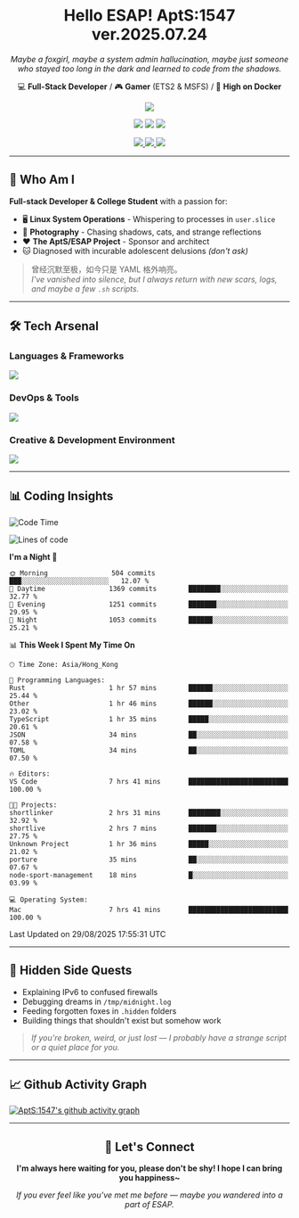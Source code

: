 <div align="center">
  <h1>Hello ESAP! AptS:1547 ver.2025.07.24</h1>
  <p><em>Maybe a foxgirl, maybe a system admin hallucination, maybe just someone who stayed too long in the dark and learned to code from the shadows.</em></p>
  
  <p>
    💻 <strong>Full-Stack Developer</strong> / 🎮 <strong>Gamer</strong> (ETS2 & MSFS) / 🐋 <strong>High on Docker</strong>
  </p>
</div>

<div align="center">
  <p>
    <a href="https://github.com/AptS-1547">
      <img src="https://github-readme-stats.vercel.app/api?username=AptS-1547&show_icons=true&theme=transparent" />
    </a>
  </p>

  <p>
    <img src="https://komarev.com/ghpvc/?username=AptS-1547&color=blue&style=flat-square" />
    <img src="https://img.shields.io/github/followers/AptS-1547?style=flat-square" />
    <img src="https://img.shields.io/github/stars/AptS-1547?style=flat-square" />
  </p>

  <p>
    <a href="https://www.esaps.net/">
      <img src="https://img.shields.io/badge/website-4493f8?style=for-the-badge&logo=About.me&logoColor=white" />
    </a>
    <a href="https://www.esaps.net/feed/">
      <img src="https://img.shields.io/badge/RSS-4493f8?style=for-the-badge&logo=rss&logoColor=white" />
    </a>
    <a href="mailto:apts-1547@esaps.net">
      <img src="https://img.shields.io/badge/Email-4493f8?style=for-the-badge&logo=gmail&logoColor=white" />
    </a>
  </p>
</div>

---

## 🦊 Who Am I

**Full-stack Developer & College Student** with a passion for:
- 🖥️ **Linux System Operations** - Whispering to processes in `user.slice`
- 📸 **Photography** - Chasing shadows, cats, and strange reflections  
- ❤️ **The AptS/ESAP Project** - Sponsor and architect
- 🐱 Diagnosed with incurable adolescent delusions *(don't ask)*

> 曾经沉默至极，如今只是 YAML 格外响亮。  
> *I've vanished into silence, but I always return with new scars, logs, and maybe a few `.sh` scripts.*

---

## 🛠️ Tech Arsenal

### **Languages & Frameworks**
<a href="https://skillicons.dev">
  <img src="https://skillicons.dev/icons?i=py,javascript,typescript,vue,nodejs,php,r,html,css,java,kotlin,go,c,cs,cpp,rust,bash,tailwind" />
</a>

### **DevOps & Tools**
<a href="https://skillicons.dev">
  <img src="https://skillicons.dev/icons?i=docker,git,github,githubactions,jenkins,nginx,cloudflare,workers,grafana,prometheus,sqlite,postgres,mysql,mongodb,redis" />
</a>

### **Creative & Development Environment**
<a href="https://skillicons.dev">
  <img src="https://skillicons.dev/icons?i=vscode,visualstudio,idea,androidstudio,arduino,blender,ps,pr,ae,au" />
</a>

---

## 📊 Coding Insights

<!--START_SECTION:waka-->
![Code Time](http://img.shields.io/badge/Code%20Time-741%20hrs%2051%20mins-blue)

![Lines of code](https://img.shields.io/badge/From%20Hello%20World%20I%27ve%20Written-1.1%20million%20lines%20of%20code-blue)

**I'm a Night 🦉** 

```text
🌞 Morning                504 commits         ███░░░░░░░░░░░░░░░░░░░░░░   12.07 % 
🌆 Daytime                1369 commits        ████████░░░░░░░░░░░░░░░░░   32.77 % 
🌃 Evening                1251 commits        ███████░░░░░░░░░░░░░░░░░░   29.95 % 
🌙 Night                  1053 commits        ██████░░░░░░░░░░░░░░░░░░░   25.21 % 
```


📊 **This Week I Spent My Time On** 

```text
🕑︎ Time Zone: Asia/Hong_Kong

💬 Programming Languages: 
Rust                     1 hr 57 mins        ██████░░░░░░░░░░░░░░░░░░░   25.44 % 
Other                    1 hr 46 mins        ██████░░░░░░░░░░░░░░░░░░░   23.02 % 
TypeScript               1 hr 35 mins        █████░░░░░░░░░░░░░░░░░░░░   20.61 % 
JSON                     34 mins             ██░░░░░░░░░░░░░░░░░░░░░░░   07.58 % 
TOML                     34 mins             ██░░░░░░░░░░░░░░░░░░░░░░░   07.50 % 

🔥 Editors: 
VS Code                  7 hrs 41 mins       █████████████████████████   100.00 % 

🐱‍💻 Projects: 
shortlinker              2 hrs 31 mins       ████████░░░░░░░░░░░░░░░░░   32.92 % 
shortlive                2 hrs 7 mins        ███████░░░░░░░░░░░░░░░░░░   27.75 % 
Unknown Project          1 hr 36 mins        █████░░░░░░░░░░░░░░░░░░░░   21.02 % 
porture                  35 mins             ██░░░░░░░░░░░░░░░░░░░░░░░   07.67 % 
node-sport-management    18 mins             █░░░░░░░░░░░░░░░░░░░░░░░░   03.99 % 

💻 Operating System: 
Mac                      7 hrs 41 mins       █████████████████████████   100.00 % 
```


 Last Updated on 29/08/2025 17:55:31 UTC
<!--END_SECTION:waka-->

---

## 🌙 Hidden Side Quests

- Explaining IPv6 to confused firewalls
- Debugging dreams in `/tmp/midnight.log`  
- Feeding forgotten foxes in `.hidden` folders
- Building things that shouldn't exist but somehow work

> *If you're broken, weird, or just lost — I probably have a strange script or a quiet place for you.*

---

## 📈 Github Activity Graph

[![AptS:1547's github activity graph](https://github-readme-activity-graph.vercel.app/graph?username=AptS-1547&theme=react-dark)](https://github.com/AptS-1547)

---

<div align="center">
  <h2>🤝 Let's Connect</h2>
  <p><strong>I'm always here waiting for you, please don't be shy! I hope I can bring you happiness~</strong></p>
  
  <em>If you ever feel like you've met me before — maybe you wandered into a part of ESAP.</em>
</div>
